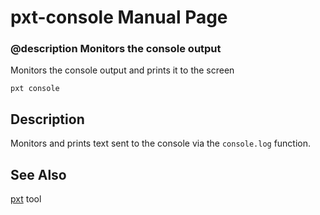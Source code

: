 # pxt-console Manual Page

### @description Monitors the console output

Monitors the console output and prints it to the screen

    pxt console
    

## Description

Monitors and prints text sent to the console via the `console.log` function.

## See Also

[pxt](/cli) tool